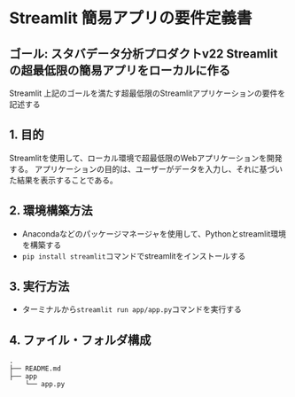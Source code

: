 # Streamlit 簡易アプリの要件定義書
## ゴール: スタバデータ分析プロダクトv22 Streamlit の超最低限の簡易アプリをローカルに作る
Streamlit 
上記のゴールを満たす超最低限のStreamlitアプリケーションの要件を記述する

## 1. 目的
Streamlitを使用して、ローカル環境で超最低限のWebアプリケーションを開発する。
アプリケーションの目的は、ユーザーがデータを入力し、それに基づいた結果を表示することである。

## 2. 環境構築方法
- Anacondaなどのパッケージマネージャを使用して、Pythonとstreamlit環境を構築する
- `pip install streamlit`コマンドでstreamlitをインストールする

## 3. 実行方法
- ターミナルから`streamlit run app/app.py`コマンドを実行する

## 4. ファイル・フォルダ構成
```
.
├── README.md
├── app
    └── app.py
```